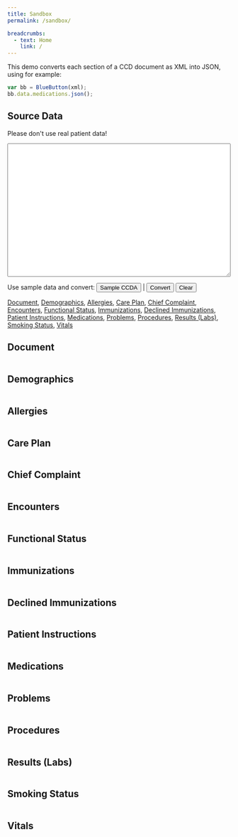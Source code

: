 ```yaml
---
title: Sandbox
permalink: /sandbox/

breadcrumbs:
  - text: Home
    link: /
---
```


This demo converts each section of a CCD document as XML into JSON, using for example:

```javascript
var bb = BlueButton(xml);
bb.data.medications.json();
```

## Source Data

<p>Please don't use real patient data!</p>
<textarea id="xml"></textarea>

<style type="text/css">
  button {
    font-size: 13px;
  }
  textarea {
    width: 100%;
    height: 300px;
    font-size: 14px;
    font-family: 'menlo', monospace;
    white-space: pre;
  }
</style>

Use sample data and convert: <button onclick="load('bb_ref_ccda')">Sample CCDA</button> | <button onclick="convert()">Convert</button> <button onclick="clearAll()">Clear</button>

[Document](#document-section), [Demographics](#demographics-section), [Allergies](#allergies-section), [Care Plan](#careplan-section), [Chief Complaint](#chiefcomplaint-section), [Encounters](#encounters-section), [Functional Status](#functionalstatus-section), [Immunizations](#immunizations-section), [Declined Immunizations](#immunizationdeclines-section), [Patient Instructions](#instructions-section), [Medications](#medications-section), [Problems](#problems-section), [Procedures](#procedures-section), [Results (Labs)](#results-section), [Smoking Status](#smokingstatus-section), [Vitals](#vitals-section)


<a name="document-section"></a>

## Document

<pre><code id="document" class="javascript"></code></pre>


<a name="demographics-section"></a>

## Demographics

<pre><code id="demographics" class="javascript"></code></pre>


<a name="allergies-section"></a>

## Allergies

<pre><code id="allergies" class="javascript"></code></pre>


<a name="careplan-section"></a>

## Care Plan

<pre><code id="careplan" class="javascript"></code></pre>


<a name="chiefcomplaint-section"></a>

## Chief Complaint

<pre><code id="chiefcomplaint" class="javascript"></code></pre>


<a name="encounters-section"></a>

## Encounters

<pre><code id="encounters" class="javascript"></code></pre>


<a name="functionalstatus-section"></a>

## Functional Status

<pre><code id="functionalstatus" class="javascript"></code></pre>


<a name="immunizations-section"></a>

## Immunizations

<pre><code id="immunizations" class="javascript"></code></pre>


<a name="immunizationdeclines-section"></a>

## Declined Immunizations

<pre><code id="immunizationdeclines" class="javascript"></code></pre>


<a name="instructions-section"></a>

## Patient Instructions

<pre><code id="instructions" class="javascript"></code></pre>


<a name="medications-section"></a>

## Medications

<pre><code id="medications" class="javascript"></code></pre>


<a name="problems-section"></a>

## Problems

<pre><code id="problems" class="javascript"></code></pre>


<a name="procedures-section"></a>

## Procedures

<pre><code id="procedures" class="javascript"></code></pre>


<a name="results-section"></a>

## Results (Labs)

<pre><code id="results" class="javascript"></code></pre>


<a name="smokingstatus-section"></a>

## Smoking Status

<pre><code id="smokingstatus" class="javascript"></code></pre>


<a name="vitals-section"></a>

## Vitals

<pre><code id="vitals" class="javascript"></code></pre>

<script src="{{ site.baseurl }}/assets/bluebutton.js"></script>
<script>
  var baseURL = "{{ site.baseurl }}";
  var xml, bb;
  var doc                  = document.getElementById('document');
  var demographics         = document.getElementById('demographics');
  var allergies            = document.getElementById('allergies');
  var carePlan             = document.getElementById('careplan');
  var chiefComplaint       = document.getElementById('chiefcomplaint');
  var encounters           = document.getElementById('encounters');
  var functionalStatus     = document.getElementById('functionalstatus');
  var immunizations        = document.getElementById('immunizations');
  var immunizationDeclines = document.getElementById('immunizationdeclines');
  var instructions         = document.getElementById('instructions');
  var results              = document.getElementById('results');
  var medications          = document.getElementById('medications');
  var problems             = document.getElementById('problems');
  var procedures           = document.getElementById('procedures');
  var smokingStatus        = document.getElementById('smokingstatus');
  var vitals               = document.getElementById('vitals');
  
  function hl(src) {
    return hljs.highlight('javascript', src).value
  }
  
  function load(kind) {
    var xhReq = new XMLHttpRequest();
    
    var url;
    switch (kind) {
      case 'va_c32': url = '/VA_CCD_Sample_File_Version_12_4.xml';
        break;
      case 'bb_ref_ccda': url = baseURL + '/assets/ccda.xml';
        break;
    }
    
    xhReq.open('GET', url, false);
    xhReq.send(null);
    var xml = xhReq.responseText;
    
    // TODO: Replace '\t' in xml with '  '
    xml = xml.replace(/\t/g, '  ');
    
    clearAll();
    document.getElementById('xml').value = xml;
    convert();
  }
  
  function clearAll() {
    clearXML();
    clearJSON();
  }
  
  function clearXML() { document.getElementById('xml').value = ''; }
  function clearJSON() {
    var els = document.getElementsByTagName('code');
    
    // i = 1 so it doesn't clear the sample usage example
    for (var i = 1; i < els.length; i++) {
      els[i].innerHTML = '';
    };
    
    bb = null;
  }
  
  function convert() {
    clearJSON();
    xml = document.getElementById('xml').value;
    bb = BlueButton(xml);
    
    doc.innerHTML = bb.data.document.json();
    demographics.innerHTML         = bb.data.demographics.json();
    allergies.innerHTML            = bb.data.allergies.json();
    carePlan.innerHTML             = bb.data.care_plan.json();
    chiefComplaint.innerHTML       = bb.data.chief_complaint.json();
    encounters.innerHTML           = bb.data.encounters.json();
    functionalStatus.innerHTML     = bb.data.functional_statuses.json();
    immunizations.innerHTML        = bb.data.immunizations.json();
    immunizationDeclines.innerHTML = bb.data.immunization_declines.json();
    instructions.innerHTML         = bb.data.instructions.json();
    results.innerHTML              = bb.data.results.json();
    medications.innerHTML          = bb.data.medications.json();
    problems.innerHTML             = bb.data.problems.json();
    procedures.innerHTML           = bb.data.procedures.json();
    smokingStatus.innerHTML        = bb.data.smoking_status.json();
    vitals.innerHTML               = bb.data.vitals.json();
  }

</script>
